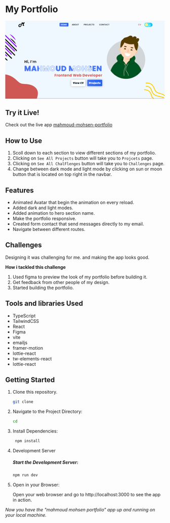 # My Portfolio

<img src='./public/projects-images/portfolio.png'></img>

## Try it Live!

Check out the live app [mahmoud-mohsen-portfolio]()

## How to Use

1. Scoll down to each section to view different sections of my portfolio.
2. Clicking on `See All Projects` button will take you to `Projcets` page.
3. Clicking on `See All ChalFlenges` button will take you to `Challenges` page.
4. Change between dark mode and light mode by clicking on sun or moon button that is located on top right in the navbar.

## Features

- Animated Avatar that begin the animation on every reload.
- Added dark and light modes.
- Added animation to hero section name.
- Make the portfolio responsive.
- Created form contact that send messages directly to my email.
- Navigate between different routes.

## Challenges

Designing it was challenging for me. and making the app looks good.

**How i tackled this challenge**

1. Used figma to preview the look of my portfolio before building it.
2. Get feedback from other people of my design.
3. Started building the portfolio.

## Tools and libraries Used

- TypeScript
- TailwindCSS
- React
- Figma
- vite
- emailjs
- framer-motion
- lottie-react
- tw-elements-react
- lottie-react

## Getting Started

1. Clone this repository.

   ```bash
   git clone
   ```

2. Navigate to the Project Directory:
   ```bash
   cd
   ```
3. Install Dependencies:

   ```bash
    npm install
   ```

4. Development Server

   ##### Start the Development Server:

   ```bash
   npm run dev
   ```

5. Open in your Browser:

   Open your web browser and go to http://localhost:3000 to see the app in action.

_Now you have the "mahmoud mohsen portfolio" app up and running on your local machine._
